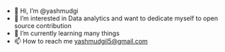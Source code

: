 - 👋 Hi, I’m @yashmudgi
- 👀 I’m interested in Data analytics and want to dedicate myself to open source contribution 
- 🌱 I’m currently learning many things 
- 📫 How to reach me yashmudgil5@gmail.com 

<!---
yashmudgi/yashmudgi is a ✨ special ✨ repository because its `README.md` (this file) appears on your GitHub profile.
You can click the Preview link to take a look at your changes.
--->
